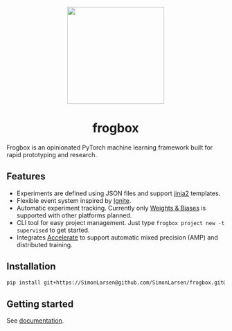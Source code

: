 <p align="center">
    <img src="https://simonlarsen.github.io/frogbox/logo.png" width="224">
</p>
<h1 align="center">
    frogbox
</h1>

Frogbox is an opinionated PyTorch machine learning framework built for rapid prototyping and research.

## Features

* Experiments are defined using JSON files and support [jinja2](https://jinja.palletsprojects.com) templates.
* Flexible event system inspired by [Ignite](https://pytorch.org/ignite).
* Automatic experiment tracking. Currently only [Weights & Biases](https://wandb.ai/) is supported with other platforms planned.
* CLI tool for easy project management. Just type `frogbox project new -t supervised` to get started.
* Integrates [Accelerate](https://huggingface.co/docs/accelerate/index) to support automatic mixed precision (AMP) and distributed training.

## Installation

```sh
pip install git+https://SimonLarsen@github.com/SimonLarsen/frogbox.git@v0.5.0
```

## Getting started

See [documentation](https://simonlarsen.github.io/frogbox).
